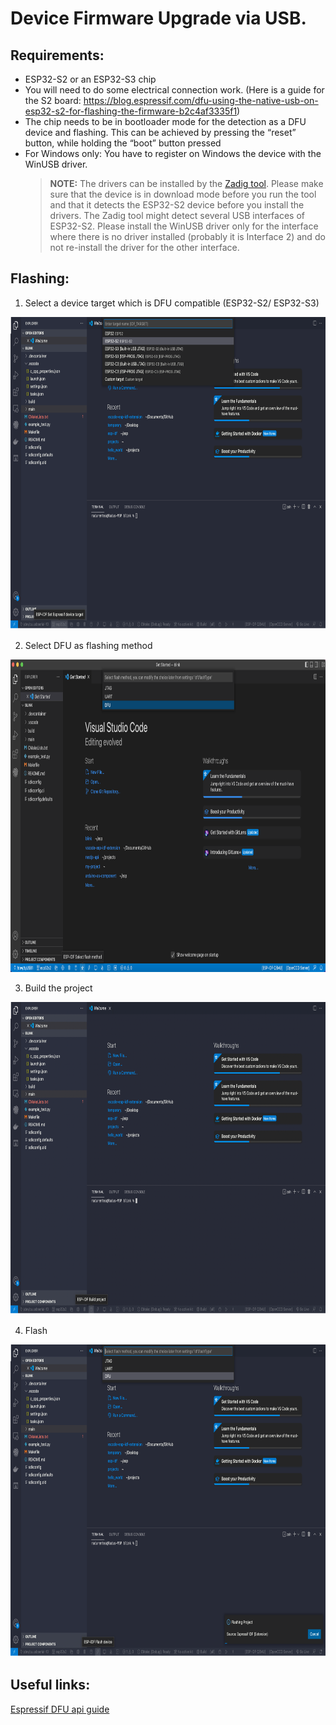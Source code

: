 # Device Firmware Upgrade via USB.

## Requirements:

- ESP32-S2 or an ESP32-S3 chip
- You will need to do some electrical connection work. (Here is a guide for the S2 board: https://blog.espressif.com/dfu-using-the-native-usb-on-esp32-s2-for-flashing-the-firmware-b2c4af3335f1)
- The chip needs to be in bootloader mode for the detection as a DFU device and flashing. This can be achieved by pressing the “reset” button, while holding the “boot” button pressed
- For Windows only: You have to register on Windows the device with the WinUSB driver.
    > **NOTE:** The drivers can be installed by the [Zadig tool](https://zadig.akeo.ie/). Please make sure that the device is in download mode before you run the tool and that it detects the ESP32-S2 device before you install the drivers. The Zadig tool might detect several USB interfaces of ESP32-S2. Please install the WinUSB driver only for the interface where there is no driver installed (probably it is Interface 2) and do not re-install the driver for the other interface.

## Flashing:

1. Select a device target which is DFU compatible (ESP32-S2/ ESP32-S3) 
<p>
  <img src="../../media/tutorials/dfu/select_device.png" alt="Select device" height="500">
</p>

2. Select DFU as flashing method
<p>
  <img src="../../media/tutorials/dfu/flash_method.png" alt="Flash" height="500">
</p>

3. Build the project
<p>
  <img src="../../media/tutorials/dfu/build_project.png" alt="Build Project" height="500">
</p>

4. Flash
<p>
  <img src="../../media/tutorials/dfu/flash.png" alt="Flash" height="500">
</p>

## Useful links:
[Espressif DFU api guide](https://docs.espressif.com/projects/esp-idf/en/latest/esp32s2/api-guides/dfu.html?highlight=dfu%20util#api-guide-dfu-build)
